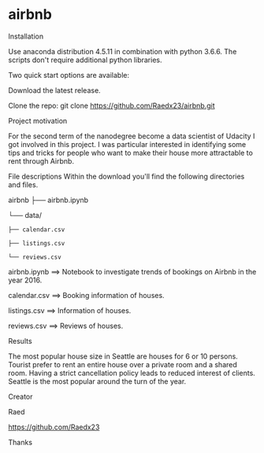 # airbnb

Installation

Use anaconda distribution 4.5.11 in combination with python 3.6.6. The scripts don't require additional python libraries.

Two quick start options are available:

Download the latest release.

Clone the repo: git clone https://github.com/Raedx23/airbnb.git

Project motivation

For the second term of the nanodegree become a data scientist of Udacity I got involved in this project. I was particular interested in identifying some tips and tricks for people who want to make their house more attractable to rent through Airbnb.

File descriptions
Within the download you'll find the following directories and files.

airbnb
├── airbnb.ipynb

└── data/

    ├── calendar.csv
    
    ├──	listings.csv
    
    └── reviews.csv
airbnb.ipynb ==> Notebook to investigate trends of bookings on Airbnb in the year 2016.

calendar.csv ==> Booking information of houses.

listings.csv ==> Information of houses.

reviews.csv ==> Reviews of houses.

Results

The most popular house size in Seattle are houses for 6 or 10 persons. Tourist prefer to rent an entire house over a private room and a shared room. Having a strict cancellation policy leads to reduced interest of clients. Seattle is the most popular around the turn of the year.


Creator

Raed

https://github.com/Raedx23

Thanks
